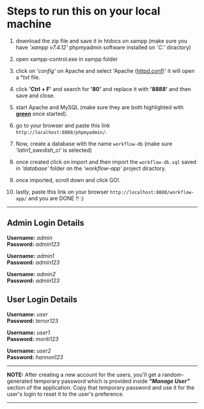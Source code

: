 # Steps to run this on your local machine


1. download the zip file and save it in htdocs on xampp (make sure you have *'xampp v7.4.12'* phpmyadmin software installed on *'C:\'* diractory)

2. open xampp-control.exe in xampp folder

3. click on *'config'* on Apache and select 'Apache (<ins>httpd.conf</ins>)' it will open a **txt* file.

4. click **'Ctrl + F'** and search for **'80'** and replace it with **'8888'** and then save and close.

5. start Apache and MySQL (make sure they are both highlighted with <ins>**green**</ins> once started).

6. go to your browser and paste this link `http://localhost:8888/phpmyadmin/`.

7. Now, create a database with the name `workflow-db` (make sure *'latin1_swedish_ci'* is selected)

8. once created click on import and then import the `workflow-db.sql` saved in *'database'* folder on the *'workflow-app'* project diractory.

9. once imported, scroll down and click GO!.

10. lastly, paste this link on your browser `http://localhost:8888/workflow-app/` and you are DONE !! :)


--------------------------------------------------------------------------------------------------------------------------------------------


## Admin Login Details

**Username:** *admin*\
**Password:** *admin123*

**Username:** *admin1*\
**Password:** *admin123*

**Username:** *admin2*\
**Password:** *admin123*

## User Login Details

**Username:** *user*\
**Password:** *terror123*

**Username:** *user1*\
**Password:** *moriti123*

**Username:** *user2*\
**Password:** *hannon123*



--------------------------------------------------------------------------------------------------------------------------------------------

**NOTE:** After creating a new account for the users, you'll get a random-generated
temporary password which is provided inside ***"Manage User"*** section of the application.
Copy that temporary password and use it for the user's login to reset it to the user's preference.

--------------------------------------------------------------------------------------------------------------------------------------------